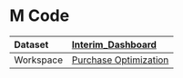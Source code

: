 



# M Code

|Dataset|[Interim_Dashboard](./../Interim_Dashboard.md)|
| :--- | :--- |
|Workspace|[Purchase Optimization](../../Workspaces/Purchase-Optimization.md)|
